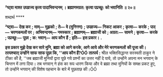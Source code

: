 **²ष्ट्वा माश्त उपव्रज्य कृत्व पादाभिवन्दनम् ।** **ब्रह्माणमग्रत: कृत्वा पप्रच्छु: को भवानिति ॥ २०॥** 

शब्दार्थ **** 

**²ष्ट्वा—** **देख कर** **; माम्—** **मुझको** **; ते—** **वे (मुनिगण)** **; उपव्रज्य—** **निकट आकर** **; कृत्वा—** **करके** **; पाद—** **चरणकमलों पर** **;** **अभिवन्दनम्—** **नमस्कार** **; ब्रह्माणम्—** **ब्रह्माजी को** **; अग्रत:—** **सामने** **; कृत्वा—** **करके** **; पप्रच्छु:—** **पूछा** **; क: भवान्—** **आप कौन** **हैं** **; इति—** **इस प्रकार।** **.** 

**इस प्रकार मुझे देख कर सारे मुनि, ब्रह्मा को आगे करके, आगे आये और मेरे चरणकमलों** **की पूजा की। तत्पश्चात् उन्होंने साफ साफ पूछा कि, ''आप कौन हैं?ÓÓ** **तात्पर्य :** श्रील भक्तिसिद्धान्त सरस्वती ठाकुर ने टीका की है, ''जब ब्रह्माजी मुनियों द्वारा पूछे गये प्रश्नों का उत्तर नहीं दे पाये, तो उन्होंने अपना मन भगवान् के चिन्तन में लगा दिया। तब भगवान् ने हंस का रूप धारण किया और वे ब्रह्मा तथा मुनियों के समक्ष प्रकट हुए, तो उन्होंने भगवान् की विशेष पहचान के बारे में पूछताछ की।ÓÓ  
